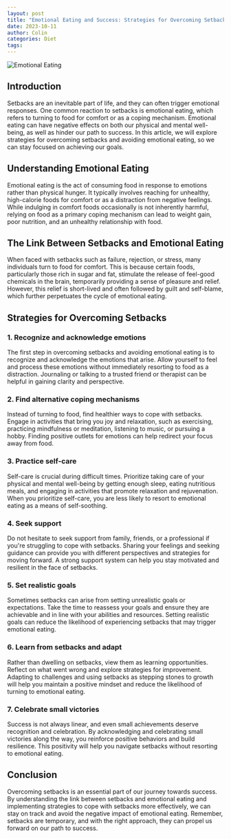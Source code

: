 ```yaml
---
layout: post
title: "Emotional Eating and Success: Strategies for Overcoming Setbacks"
date: 2023-10-11
author: Colin
categories: Diet
tags: 
---
```


![Emotional Eating](https://source.unsplash.com/1600x900/?emotional-eating)

## Introduction

Setbacks are an inevitable part of life, and they can often trigger emotional responses. One common reaction to setbacks is emotional eating, which refers to turning to food for comfort or as a coping mechanism. Emotional eating can have negative effects on both our physical and mental well-being, as well as hinder our path to success. In this article, we will explore strategies for overcoming setbacks and avoiding emotional eating, so we can stay focused on achieving our goals.

## Understanding Emotional Eating

Emotional eating is the act of consuming food in response to emotions rather than physical hunger. It typically involves reaching for unhealthy, high-calorie foods for comfort or as a distraction from negative feelings. While indulging in comfort foods occasionally is not inherently harmful, relying on food as a primary coping mechanism can lead to weight gain, poor nutrition, and an unhealthy relationship with food.

## The Link Between Setbacks and Emotional Eating

When faced with setbacks such as failure, rejection, or stress, many individuals turn to food for comfort. This is because certain foods, particularly those rich in sugar and fat, stimulate the release of feel-good chemicals in the brain, temporarily providing a sense of pleasure and relief. However, this relief is short-lived and often followed by guilt and self-blame, which further perpetuates the cycle of emotional eating.

## Strategies for Overcoming Setbacks

### 1. Recognize and acknowledge emotions

The first step in overcoming setbacks and avoiding emotional eating is to recognize and acknowledge the emotions that arise. Allow yourself to feel and process these emotions without immediately resorting to food as a distraction. Journaling or talking to a trusted friend or therapist can be helpful in gaining clarity and perspective.

### 2. Find alternative coping mechanisms

Instead of turning to food, find healthier ways to cope with setbacks. Engage in activities that bring you joy and relaxation, such as exercising, practicing mindfulness or meditation, listening to music, or pursuing a hobby. Finding positive outlets for emotions can help redirect your focus away from food.

### 3. Practice self-care

Self-care is crucial during difficult times. Prioritize taking care of your physical and mental well-being by getting enough sleep, eating nutritious meals, and engaging in activities that promote relaxation and rejuvenation. When you prioritize self-care, you are less likely to resort to emotional eating as a means of self-soothing.

### 4. Seek support

Do not hesitate to seek support from family, friends, or a professional if you're struggling to cope with setbacks. Sharing your feelings and seeking guidance can provide you with different perspectives and strategies for moving forward. A strong support system can help you stay motivated and resilient in the face of setbacks.

### 5. Set realistic goals

Sometimes setbacks can arise from setting unrealistic goals or expectations. Take the time to reassess your goals and ensure they are achievable and in line with your abilities and resources. Setting realistic goals can reduce the likelihood of experiencing setbacks that may trigger emotional eating.

### 6. Learn from setbacks and adapt

Rather than dwelling on setbacks, view them as learning opportunities. Reflect on what went wrong and explore strategies for improvement. Adapting to challenges and using setbacks as stepping stones to growth will help you maintain a positive mindset and reduce the likelihood of turning to emotional eating.

### 7. Celebrate small victories

Success is not always linear, and even small achievements deserve recognition and celebration. By acknowledging and celebrating small victories along the way, you reinforce positive behaviors and build resilience. This positivity will help you navigate setbacks without resorting to emotional eating.

## Conclusion

Overcoming setbacks is an essential part of our journey towards success. By understanding the link between setbacks and emotional eating and implementing strategies to cope with setbacks more effectively, we can stay on track and avoid the negative impact of emotional eating. Remember, setbacks are temporary, and with the right approach, they can propel us forward on our path to success.